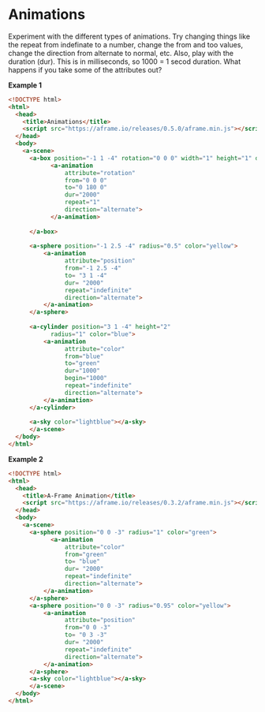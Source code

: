 # Animations

Experiment with the different types of animations. Try changing things like the repeat from indefinate to a number, change the from and too values, change the direction from alternate to normal, etc. Also, play with the duration (dur). This is in milliseconds, so 1000 = 1 secod duration. What happens if you take some of the attributes out?


**Example 1**

```html
<!DOCTYPE html>
<html>
  <head>
    <title>Animations</title>
    <script src="https://aframe.io/releases/0.5.0/aframe.min.js"></script>
  </head>
  <body>
    <a-scene>
      <a-box position="-1 1 -4" rotation="0 0 0" width="1" height="1" depth="1"  color="blue">
            <a-animation 
                attribute="rotation" 
                from="0 0 0" 
                to="0 180 0"
                dur="2000" 
                repeat="1"
                direction="alternate">
            </a-animation>
            
      </a-box>
      
      <a-sphere position="-1 2.5 -4" radius="0.5" color="yellow">
          <a-animation
                attribute="position"
                from="-1 2.5 -4"
                to= "3 1 -4"
                dur= "2000"
                repeat="indefinite"
                direction="alternate">
          </a-animation>
      </a-sphere>
      
      <a-cylinder position="3 1 -4" height="2" 
            radius="1" color="blue">
          <a-animation
                attribute="color"
                from="blue"
                to="green"
                dur="1000"
                begin="1000"
                repeat="indefinite"
                direction="alternate">
          </a-animation>
      </a-cylinder>
      
      <a-sky color="lightblue"></a-sky>
      </a-scene>
  </body>
</html>
```

**Example 2**

```html
<!DOCTYPE html>
<html>
  <head>
    <title>A-Frame Animation</title>
    <script src="https://aframe.io/releases/0.3.2/aframe.min.js"></script>
  </head>
  <body>
    <a-scene>
      <a-sphere position="0 0 -3" radius="1" color="green">
            <a-animation
                attribute="color"
                from="green"
                to= "blue"
                dur= "2000"
                repeat="indefinite"
                direction="alternate">
          </a-animation>
      </a-sphere>
      <a-sphere position="0 0 -3" radius="0.95" color="yellow">
          <a-animation
                attribute="position"
                from="0 0 -3"
                to= "0 3 -3"
                dur= "2000"
                repeat="indefinite"
                direction="alternate">
          </a-animation>
      </a-sphere>
      <a-sky color="lightblue"></a-sky>
      </a-scene>
  </body>
</html>
```